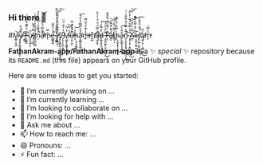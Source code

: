### Hi there 👋



#M̴͚̥͎͉̲̤͝y̸̧̡̨͖̝̘̱̟̱̯̭̜̑̋̅̒̏ ̶̜͇̣̄̑F̴̛̯͖̯̥̐̈̀͌͂́̏́̽́͗u̷̢̖̭̺̦͗͂̕ͅl̵̨̦̘̲̿̈́̂̃ͅl̸̡̖̪̣͚͛̄́͐͐̍̈́̏̽̀̀ņ̴̈́̃͂̋̊͗̿͋̀̒̓̚ạ̴̛̊̂̿̈́̀̏̏̂̀̈́̕̚͝m̵̨̑̿e̵͚̺͍̪̒̔̈́̃͋̚ ̴̥̼̳̓̌͌̈̎̉̓́̇́̔̔̀̎̆į̸͎̲͕̖̠̾͂͋́̈́̒̍̈̑̋́͝͠ş̸̨͙̻̙̬͔͔̩̥̻̟͓́͜ͅ ̵̡͙̦̜͍̜̝͇̅̀͗̀͋̈́̈Ṁ̵̛͉͚̙̖̭͚̟͓̒̈̚͜͝͝ǔ̶̦͓̠̯̝͊͌͋̂͛̅͘̕ḩ̵̣̝̤͙͖̙̟̻̣̹̾̇͝ā̴̧̛̮̻̗̥͈̲̹̒̄̓͂̃͆̍̓̆́̌͠ͅͅm̶̬̉̾͊̀́͛̅̿̕m̸̛͍̲̦͒ą̶̛̰͉̱͒̈̿̈́̈́̈́̇̀̔̂̚͘͘͘ͅd̷̢͚͎̥̙͈̠̰̤̝̫̀̎̿̒́͠ ̶͕͎͍̫͍̗̫̦̫̩̺̩͌̀̉̓̈́͘͜͠ͅF̶̝̠͊̇̍̋̂̈́̊̔̃̑̄͂̕ǻ̸̭̂̆͐̌̃̆͛͐ͅẗ̴̻͉́̃̆̈̈̾́͆͝ͅḩ̴̩̘̬͙̘͎͉̬͉̝̍̿̎̏̈́̀̐̑å̵̙̬̮͖̝͉̖͍͇͓̂͛̀͜͠ń̷̡͕͈̝̤͓̱̞͔̠̜̦͉͎̅̓̿̈́͒̍̅̆̒͗́͘̚͘͜ ̴̧̡̩̞̹̣̭̲̩͚̜̻͋͐̇̏̃̌̈́͊͗̓̀̃͘͜͝͝Ȧ̴̛̪̜͆͛̀̈́̊̏͝͠ķ̵̧̛̬͎̩͍̱̜̹̳̠̅̈́̐̿̏͐͒͊r̸͎̥̰̠̤̪̘̺̼̖̉̈́̃̒͒̏͋̄͜͠ͅą̸͍̜͓̜͕̫̻̮̳̹̀͛͆͜m̷̮̈̒̿́̕





**FathanAkram-app/FathanAkram-app** is a ✨ _special_ ✨ repository because its `README.md` (this file) appears on your GitHub profile.

Here are some ideas to get you started:

- 🔭 I’m currently working on ...
- 🌱 I’m currently learning ...
- 👯 I’m looking to collaborate on ...
- 🤔 I’m looking for help with ...
- 💬 Ask me about ...
- 📫 How to reach me: ...
- 😄 Pronouns: ...
- ⚡ Fun fact: ...

